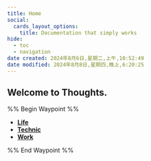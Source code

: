 ```yaml
---
title: Home
social:
  cards_layout_options:
    title: Documentation that simply works
hide:
  - toc
  - navigation
date created: 2024年8月6日,星期二,上午,10:52:49
date modified: 2024年8月8日,星期四,晚上,6:20:25
---
```

## Welcome to Thoughts.

%% Begin Waypoint %%

- **[Life](./Life/Life.md)**
- **[Technic](./Technic/Technic.md)**
- **[Work](./Work/Work.md)**

%% End Waypoint %%